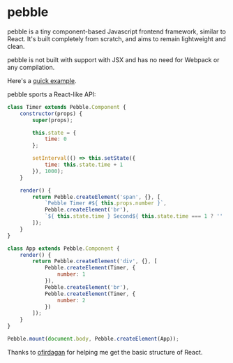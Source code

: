 # pebble

pebble is a tiny component-based Javascript frontend framework, similar to React. It's built completely from scratch, and aims to remain lightweight and clean.

pebble is not built with support with JSX and has no need for Webpack or any compilation.

Here's a [quick example](https://kajchang.github.io/pebble/).

pebble sports a React-like API:

```js
class Timer extends Pebble.Component {
    constructor(props) {
        super(props);

        this.state = {
            time: 0
        };

        setInterval(() => this.setState({
            time: this.state.time + 1
        }), 1000);
    }

    render() {
        return Pebble.createElement('span', {}, [
            `Pebble Timer #${ this.props.number }`,
            Pebble.createElement('br'),
            `${ this.state.time } Second${ this.state.time === 1 ? '' : 's' }`
        ]);
    }
}

class App extends Pebble.Component {
    render() {
        return Pebble.createElement('div', {}, [
            Pebble.createElement(Timer, {
                number: 1
            }),
            Pebble.createElement('br'),
            Pebble.createElement(Timer, {
                number: 2
            })
        ]);
    }
}

Pebble.mount(document.body, Pebble.createElement(App));
```

Thanks to [ofirdagan](https://github.com/ofirdagan/build-your-own-react) for helping me get the basic structure of React.

